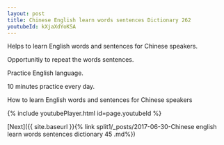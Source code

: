 ```yaml
---
layout: post
title: Chinese English learn words sentences Dictionary 262 
youtubeId: kXjaXdYoKSA
---
```

 
 
Helps to learn English words and sentences for Chinese speakers.

Opportunitiy to repeat the words sentences. 

Practice English language. 
 
10 minutes practice every day. 
 
How to learn English words and sentences for Chinese speakers 
 
{% include youtubePlayer.html id=page.youtubeId %}
 
 
[Next]({{ site.baseurl }}{% link  split1/_posts/2017-06-30-Chinese english learn words sentences dictionary 45 .md%})
 
